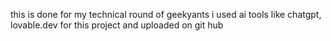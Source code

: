 
this is done for my technical round of geekyants 
i used ai tools like chatgpt, lovable.dev for this project and uploaded on git hub
